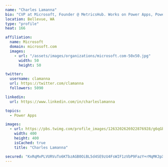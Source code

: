 ```yaml
---
name: "Charles Lamanna"
bio: "CVP at Microsoft, Founder @ MetricsHub. Works on Power Apps, Power Automate, Power Virtual Agent, Common Data Service and Dynamics 365."
location: Bellevue, WA
type: "profile"
heat: 166

affiliation:
  name: Microsoft
  domain: microsoft.com
  images:
    - url: "/assets/images/organizations/microsoft.com-50x50.jpg"
      width: 50
      height: 50

twitter:
  username: clamanna
  url: https://twitter.com/clamanna
  followers: 5090

linkedin:
  url: https://www.linkedin.com/in/charleslamanna

topics:
  - Power Apps

images:
  - url: https://pbs.twimg.com/profile_images/1263202626922876928/g6qGbHZ-_400x400.jpg
    width: 400
    height: 400
    isCached: true
    title: "Charles Lamanna"

secured: "KxRqMxPLVURVuTo6KTbzAGB0OiBL5d4SE9zU4FsWIF1zVbP9FazY+rMqMK3pXxFrStp4C3TZMuFt0svNAkQFEGCu2QrN5u34FADOmJVSLH948gu/CFb7CQVZH+8XjNfkBjznfIUY3ahGisQQuUDlsjHdVrMPZhN0sgem6r+z0QOJmVcp5/onCfHegNfsUFrl0nfU6wSaRFx4vzgMkQJovR8TssOW6XiO7xnoXYqaB1bdfRRVXclrvGKeQHNUDjIT9F3ytAk3EcAhfi/GsLksyGSoQaJUmCCfnVOkT0ZcP9v+t9qUCGnf/Dcb8zUuY7jEaVA33xF+NhRbMuq9ZSgaQkkn6XiOF93c7geUDhGINYeblua/Lm9jlUA6CsgsOX6fbd2Wu3ReZ+/7EFb1U98YyqtTjqrcFQJdFIeGMTJ2/eo=;BPtQkBwhCuWd+xklpAqtmg=="
---
```


